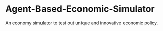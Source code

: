 # Agent-Based-Economic-Simulator
 An economy simulator to test out unique and innovative economic policy.
